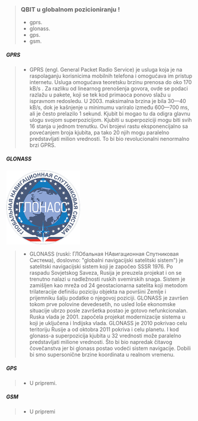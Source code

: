 > ### QBIT u globalnom pozicioniranju !
> - gprs.
> - glonass.
> - gps.
> - gsm.

##### GPRS

> - GPRS (engl. General Packet Radio Service) je usluga koja je na raspolaganju korisnicima mobilnih telefona i omogućava im pristup internetu. Usluga omogućava teoretsku brzinu prenosa do oko 170 kB/s . Za razliku od linearnog prenošenja govora, ovde se podaci razlažu u pakete, koji se tek kod primaoca ponovo slažu u ispravnom redosledu.
U 2003. maksimalna brzina je bila 30—40 kB/s, dok je kašnjenje u minimumu variralo između 600—700 ms, ali je često prelazilo 1 sekund. Kjubit bi mogao tu da odigra glavnu ulogu svojom superpozicijom. Kjubiti u superpoziciji mogu biti svih 16 stanja u jednom trenutku. Ovi brojevi rastu eksponencijalno sa povećanjem broja kjubita, pa tako 20 njih mogu paralelno predstavljati milion vrednosti. To bi bio revolucionalni nenormalno brzi GPRS.

##### GLONASS

![](media/Glonass.png)

> - GLONASS (ruski: ГЛОбальная НАвигационная Спутниковая Система), doslovno: "globalni navigacijski satelitski sistem") je satelitski navigacijski sistem koji je 
započeo SSSR 1976. Po raspadu Sovjetskog Saveza, Rusija je preuzela projekat i on se trenutno nalazi u nadležnosti ruskih svemirskih snaga. Sistem je zamišljen 
kao mreža od 24 geostacionarna satelita koji metodom trilateracije definišu poziciju objekta na površini Zemlje i prijemniku šalju podatke o njegovoj poziciji.
GLONASS je završen tokom prve polovine devedesetih, no usled loše ekonomske situacije ubrzo posle završetka postao je gotovo nefunkcionalan. Ruska vlada je 2001. 
započela projekat modernizacije sistema u koji je uključena i Indijska vlada. GLONASS je 2010 pokrivao celu teritoriju Rusije a od oktobra 2011 pokriva i celu
planetu. I kod glonass-a superpozicija kjubita u 32 vrednosti može paralelno predstavljati milione vrednosti. Što bi bio napredak čitavog čovečanstva jer
bi glonass postao vodeći sistem navigacije. Dobili bi smo supersonične brzine koordinata u realnom vremenu.

##### GPS

> - U pripremi.

##### GSM

> - U pripremi
